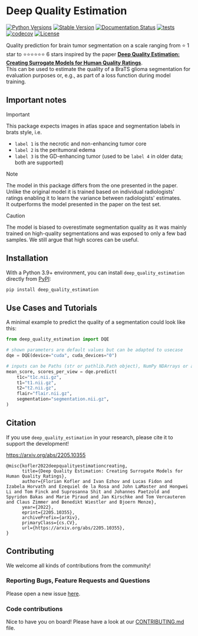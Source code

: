 # Deep Quality Estimation

[![Python Versions](https://img.shields.io/pypi/pyversions/deep_quality_estimation)](https://pypi.org/project/deep_quality_estimation/)
[![Stable Version](https://img.shields.io/pypi/v/deep_quality_estimation?label=stable)](https://pypi.python.org/pypi/deep_quality_estimation/)
[![Documentation Status](https://readthedocs.org/projects/deep_quality_estimation/badge/?version=latest)](https://deep-quality-estimation.readthedocs.io/en/latest/)
[![tests](https://github.com/BrainLesion/deep_quality_estimation/actions/workflows/tests.yml/badge.svg)](https://github.com/BrainLesion/deep_quality_estimation/actions/workflows/tests.yml)
[![codecov](https://codecov.io/gh/BrainLesion/deep_quality_estimation/graph/badge.svg?token=A7FWUKO9Y4)](https://codecov.io/gh/BrainLesion/deep_quality_estimation)
[![License](https://img.shields.io/badge/License-Apache%202.0-blue.svg)](https://opensource.org/licenses/Apache-2.0)

Quality prediction for brain tumor segmentation on a scale ranging from &#x2B50; 1 star to  &#x2B50;&#x2B50;&#x2B50;&#x2B50;&#x2B50;&#x2B50; 6 stars inspired by the paper [**Deep Quality Estimation: Creating Surrogate Models for Human Quality Ratings**](https://arxiv.org/abs/2205.10355).  <br>
This can be used to estimate the quality of a BraTS glioma segmentation for evaluation purposes or, e.g., as part of a loss function during model training.


## Important notes

> [!IMPORTANT]  
> This package expects images in atlas space and segmentation labels in brats style, i.e.
> - `label 1` is the necrotic and non-enhancing tumor core
> - `label 2` is the peritumoral edema
> - `label 3` is the GD-enhancing tumor (used to be `label 4` in older data; both are supported)

> [!NOTE]
> The model in this package differs from the one presented in the paper. <br>
> Unlike the original model it is trained based on individual radiologists' ratings enabling it to learn the variance between radiologists' estimates. <br>
> It outperforms the model presented in the paper on the test set.

> [!CAUTION]
> The model is biased to overestimate segmentation quality as it was mainly trained on high-quality segmentations and was exposed to only a few bad samples.
> We still argue that high scores can be useful.


## Installation

With a Python 3.9+ environment, you can install `deep_quality_estimation` directly from [PyPI](https://pypi.org/project/deep_quality_estimation/):

```bash
pip install deep_quality_estimation
```


## Use Cases and Tutorials

A minimal example to predict the quality of a segmentation could look like this:

```python
from deep_quality_estimation import DQE

# shown parameters are default values but can be adapted to usecase
dqe = DQE(device="cuda", cuda_devices="0") 

# inputs can be Paths (str or pathlib.Path object), NumPy NDArrays or a mix
mean_score, scores_per_view = dqe.predict(
    t1c="t1c.nii.gz",
    t1="t1.nii.gz",
    t2="t2.nii.gz",
    flair="flair.nii.gz",
    segmentation="segmentation.nii.gz",
)
```


## Citation

If you use `deep_quality_estimation` in your research, please cite it to support the development!

https://arxiv.org/abs/2205.10355
```
@misc{kofler2022deepqualityestimationcreating,
      title={Deep Quality Estimation: Creating Surrogate Models for Human Quality Ratings}, 
      author={Florian Kofler and Ivan Ezhov and Lucas Fidon and Izabela Horvath and Ezequiel de la Rosa and John LaMaster and Hongwei Li and Tom Finck and Suprosanna Shit and Johannes Paetzold and Spyridon Bakas and Marie Piraud and Jan Kirschke and Tom Vercauteren and Claus Zimmer and Benedikt Wiestler and Bjoern Menze},
      year={2022},
      eprint={2205.10355},
      archivePrefix={arXiv},
      primaryClass={cs.CV},
      url={https://arxiv.org/abs/2205.10355}, 
}
```

## Contributing

We welcome all kinds of contributions from the community!

### Reporting Bugs, Feature Requests and Questions

Please open a new issue [here](https://github.com/BrainLesion/deep_quality_estimation/issues).

### Code contributions

Nice to have you on board! Please have a look at our [CONTRIBUTING.md](CONTRIBUTING.md) file.
